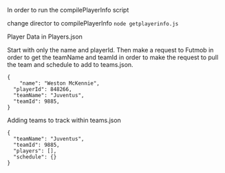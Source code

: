 In order to run the compilePlayerInfo script

change director to compilePlayerInfo
`node getplayerinfo.js`

Player Data in Players.json

Start with only the name and playerId. Then make a request to Futmob in order to get the teamName and teamId in order to make the request to pull the team and schedule to add to teams.json.

```
{
	"name": "Weston McKennie",
  "playerId": 848266,
  "teamName": "Juventus",
  "teamId": 9885, 
}
```

Adding teams to track within teams.json

```
{
  "teamName": "Juventus",
  "teamId": 9885,
  "players": [],
  "schedule": {}
}
```